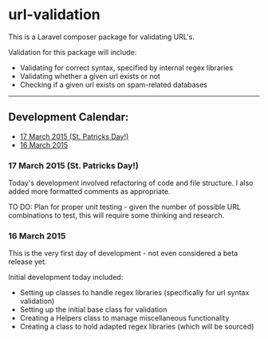 # url-validation
This is a Laravel composer package for validating URL's.

Validation for this package will include:

* Validating for correct syntax, specified by internal regex libraries
* Validating whether a given url exists or not
* Checking if a given url exists on spam-related databases

--------------------------------------------------------------------------------------------------------------------------------

## Development Calendar:

* [17 March 2015 (St. Patricks Day!)](#17032015)
* [16 March 2015](#16032015)

### <a name="17032015">17 March 2015 (St. Patricks Day!)</a>
Today's development involved refactoring of code and file structure. I also added more formatted comments as appropriate.

TO DO: Plan for proper unit testing - given the number of possible URL combinations to test, this will require some thinking and research.

### <a name="16032015">16 March 2015</a>
This is the very first day of development - not even considered a beta release yet.

Initial development today included: 

* Setting up classes to handle regex libraries (specifically for url syntax validation)
* Setting up the initial base class for validation
* Creating a Helpers class to manage miscellaneous functionality
* Creating a class to hold adapted regex libraries (which will be sourced)
